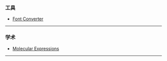 ### 工具
- [Font Converter](https://font-converter.net/en)

---
### 学术

- [Molecular Expressions](https://micro.magnet.fsu.edu)

---